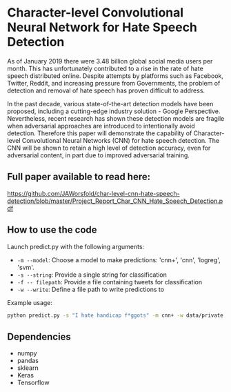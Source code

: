 # Character-level Convolutional Neural Network for Hate Speech Detection

As of January 2019 there were 3.48 billion global social media users per month. This has unfortunately contributed 
to a rise in the rate of hate speech distributed online. Despite attempts by platforms such as Facebook, Twitter, 
Reddit, and increasing pressure from Governments, the problem of detection and removal of hate speech has proven 
difficult to address.
	    
In the past decade, various state-of-the-art detection models have been proposed, including a cutting-edge industry 
solution - Google Perspective. Nevertheless, recent research has shown these detection models are fragile when 
adversarial approaches are introduced to intentionally avoid detection. Therefore this paper will demonstrate the 
capability of Character-level Convolutional Neural Networks (CNN) for hate speech detection. The CNN will be shown 
to retain a high level of detection accuracy, even for adversarial content, in part due to improved adversarial 
training.

## Full paper available to read here:
https://github.com/JAWorsfold/char-level-cnn-hate-speech-detection/blob/master/Project_Report_Char_CNN_Hate_Speech_Detection.pdf

## How to use the code

Launch predict.py with the following arguments:

- `-m --model`: Choose a model to make predictions: 'cnn+', 'cnn', 'logreg', 'svm'.
- `-s --string`: Provide a single string for classification
- `-f -- filepath`: Provide a file containing tweets for classification
- `-w --write`: Define a file path to write predictions to

Example usage:

```bash
python predict.py -s "I hate handicap f*ggots" -m cnn+ -w data/private

```

## Dependencies

- numpy 
- pandas
- sklearn
- Keras
- Tensorflow

